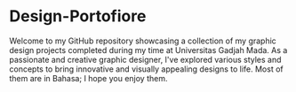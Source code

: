 # Design-Portofiore
Welcome to my GitHub repository showcasing a collection of my graphic design projects completed during my time at Universitas Gadjah Mada. As a passionate and creative graphic designer, I've explored various styles and concepts to bring innovative and visually appealing designs to life. Most of them are in Bahasa; I hope you enjoy them.
